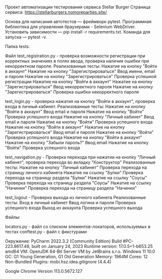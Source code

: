Проект автоматизации тестирования сервиса Stellar Burger
Страница сервиса: https://stellarburgers.nomoreparties.site/

Основа для написания автотестов — фреймворк pytest. 
Программная библиотека для управления браузерами - Selenium WebDriver.
Установить зависимости — pip install -r requirements.txt.
Команда для запуска — pytest -v. 

Папка tests:

Файл test_registration.py - проверка возможности регистрации при корректных значениях 
в полях ввода, проверка наличия ошибки при некорректном пароле.
Реализованные тесты:
Нажатие на кнопку "Войти в аккаунт"
Нажатие на кнопку "Зарегистрироваться"
Ввод имени, email и пароля
Нажатие на кнопку "Зарегистрироваться"
Проверка успешной регистрации
Нажатие на кнопку "Войти в аккаунт"
Нажатие на кнопку "Зарегистрироваться"
Ввод некорректного пароля
Нажатие на кнопку "Зарегистрироваться"
Проверка ошибки некорректного пароля

test_login.py - проверка нажатия на кнопку "Войти в аккаунт", 
проверка входа в личный кабинет.
Реализованные тесты:
Нажатие на кнопку "Войти в аккаунт"
Ввод email и пароля
Нажатие на кнопку "Войти"
Проверка успешного входа
Нажатие на кнопку "Личный кабинет"
Ввод email и пароля
Нажатие на кнопку "Войти"
Проверка успешного входа
Нажатие на кнопку "Войти в аккаунт"
Нажатие на кнопку "Зарегистрироваться"
Ввод email и пароля
Нажатие на кнопку "Войти"
Проверка успешного входа
Нажатие на кнопку "Войти в аккаунт"
Нажатие на кнопку "Забыли пароль?"
Ввод email
Нажатие на кнопку "Войти"
Проверка успешного входа

test_navigation.py - Проверка перехода при нажатии на кнопку "Личный кабинет", 
проверка перехода во вкладку "Конструктор"
Реализованные тесты:
Нажатие на кнопку "Личный кабинет"
Проверка перехода на страницу личного кабинета
Нажатие на ссылку "Булки"
Проверка перехода на страницу раздела "Булки"
Нажатие на ссылку "Соусы"
Проверка перехода на страницу раздела "Соусы"
Нажатие на ссылку "Начинки"
Проверка перехода на страницу раздела "Начинки"

test_logout - Проверка выхода из личного кабинета
Реализованные тесты:
Вход в личный кабинет
Ввод логина и пароля
Проверка успешного входа
Выход из аккаунта
Проверка успешного выхода

Файлы:

locators.py - файл со списком элементов-локаторов, используемых в тестах
conftest.py - файл с фикстурами

Окружение:
PyCharm 2022.3.2 (Community Edition)
Build #PC-223.8617.48, built on January 24, 2023
Runtime version: 17.0.5+1-b653.25 amd64
VM: OpenJDK 64-Bit Server VM by JetBrains s.r.o.
Windows 11 10.0
GC: G1 Young Generation, G1 Old Generation
Memory: 1964M
Cores: 12
Non-Bundled Plugins:
mobi.hsz.idea.gitignore (4.4.4)

Google Chrome Version 113.0.5672.127
